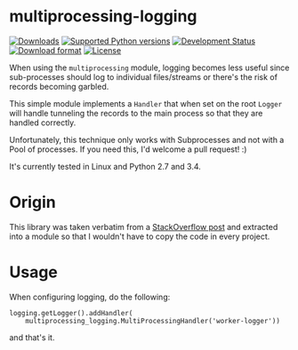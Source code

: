 # multiprocessing-logging

[![Downloads](https://pypip.in/download/multiprocessing-logging/badge.svg)](https://pypi.python.org/pypi/multiprocessing-logging/)
[![Supported Python versions](https://pypip.in/py_versions/multiprocessing-logging/badge.svg)](https://pypi.python.org/pypi/multiprocessing-logging/)
[![Development Status](https://pypip.in/status/multiprocessing-logging/badge.svg)](https://pypi.python.org/pypi/multiprocessing-logging/)
[![Download format](https://pypip.in/format/multiprocessing-logging/badge.svg)](https://pypi.python.org/pypi/multiprocessing-logging/)
[![License](https://pypip.in/license/multiprocessing-logging/badge.svg)](https://pypi.python.org/pypi/multiprocessing-logging/)


When using the `multiprocessing` module, logging becomes less useful since
sub-processes should log to individual files/streams or there's the risk of
records becoming garbled.

This simple module implements a `Handler` that when set on the root
`Logger` will handle tunneling the records to the main process so that
they are handled correctly.

Unfortunately, this technique only works with Subprocesses and not with a Pool
of processes. If you need this, I'd welcome a pull request! :)

It's currently tested in Linux and Python 2.7 and 3.4.


# Origin

This library was taken verbatim from a [StackOverflow post](http://stackoverflow.com/questions/641420/how-should-i-log-while-using-multiprocessing-in-python)
and extracted into a module so that I wouldn't have to copy the code in every
project.

# Usage

When configuring logging, do the following:

    logging.getLogger().addHandler(
        multiprocessing_logging.MultiProcessingHandler('worker-logger'))

and that's it.
